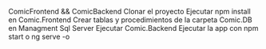 ComicFrontend && ComicBackend
Clonar el proyecto
Ejecutar npm install en Comic.Frontend
Crear tablas y procedimientos de la carpeta Comic.DB en Managment Sql Server
Ejecutar Comic.Backend
Ejecutar la app con npm start o ng serve -o
